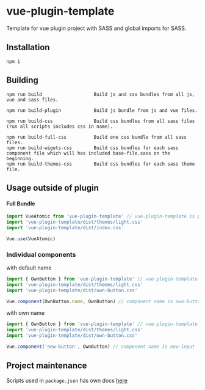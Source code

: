 # vue-plugin-template
Template for vue plugin project with SASS and global imports for SASS.

## Installation
```
npm i
```

## Building
```
npm run build                   Build js and css bundles from all js, vue and sass files.

npm run build-plugin            Build js bundle from js and vue files.

npm run build-css               Build css bundles from all sass files (run all scripts includes css in name).

npm run build-full-css          Build one css bundle from all sass files.
npm run build-wigets-css        Build css bundles for each sass component file which will has included base-file.sass on the beginning.
npm run build-themes-css        Build css bundles for each sass theme file.
```

## Usage outside of plugin

#### Full Bundle
```js
import VueAtomic from 'vue-plugin-template' // vue-plugin-template is path to plugin directory
import 'vue-plugin-template/dist/themes/light.css'
import 'vue-plugin-template/dist/index.css'

Vue.use(VueAtomic)
```

### Individual components
with default name
```js
import { OwnButton } from 'vue-plugin-template' // vue-plugin-template is path to plugin directory
import 'vue-plugin-template/dist/themes/light.css'
import 'vue-plugin-template/dist/own-button.css'

Vue.component(OwnButton.name, OwnButton) // component name is own-button
```
with own name
```js
import { OwnButton } from 'vue-plugin-template' // vue-plugin-template is path to plugin directory
import 'vue-plugin-template/dist/themes/light.css'
import 'vue-plugin-template/dist/own-button.css'

Vue.component('new-button', OwnButton) // component name is new-input
```

## Project maintenance 

Scripts used in `package.json` has own docs [here](scripts/README.md)
